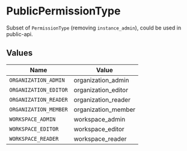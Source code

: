 # PublicPermissionType

Subset of `PermissionType` (removing `instance_admin`), could be used in public-api.


## Values

| Name                  | Value                 |
| --------------------- | --------------------- |
| `ORGANIZATION_ADMIN`  | organization_admin    |
| `ORGANIZATION_EDITOR` | organization_editor   |
| `ORGANIZATION_READER` | organization_reader   |
| `ORGANIZATION_MEMBER` | organization_member   |
| `WORKSPACE_ADMIN`     | workspace_admin       |
| `WORKSPACE_EDITOR`    | workspace_editor      |
| `WORKSPACE_READER`    | workspace_reader      |